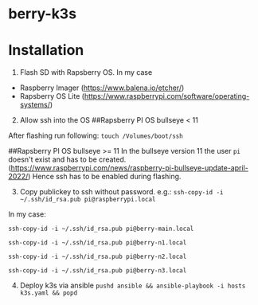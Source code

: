 # berry-k3s
# Installation

1. Flash SD with Rapsberry OS. 
  In my case 
- Raspberry Imager (https://www.balena.io/etcher/)
- Rapsberry OS Lite (https://www.raspberrypi.com/software/operating-systems/)


2. Allow ssh into the OS
##Rapsberry PI OS bullseye < 11 

After flashing run following:
`touch /Volumes/boot/ssh`

##Rapsberry PI OS bullseye >= 11 
In the bullseye version 11 the user `pi` doesn't exist and has to be created. (https://www.raspberrypi.com/news/raspberry-pi-bullseye-update-april-2022/)
Hence ssh has to be enabled during flashing.

3. Copy publickey to ssh without password.
e.g.: `ssh-copy-id -i ~/.ssh/id_rsa.pub pi@raspberrypi.local`

In my case:

`ssh-copy-id -i ~/.ssh/id_rsa.pub pi@berry-main.local`

`ssh-copy-id -i ~/.ssh/id_rsa.pub pi@berry-n1.local`

`ssh-copy-id -i ~/.ssh/id_rsa.pub pi@berry-n2.local`

`ssh-copy-id -i ~/.ssh/id_rsa.pub pi@berry-n3.local`

4. Deploy k3s via ansible
`pushd ansible && ansible-playbook -i hosts k3s.yaml && popd`